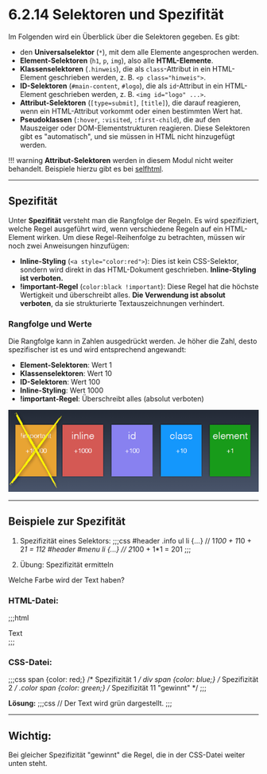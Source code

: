 # 6.2.14 Selektoren und Spezifität

Im Folgenden wird ein Überblick über die Selektoren gegeben. Es gibt:

- den **Universalselektor** (`*`), mit dem alle Elemente angesprochen werden.
- **Element-Selektoren** (`h1`, `p`, `img`), also alle **HTML-Elemente**.
- **Klassenselektoren** (`.hinweis`), die als `class`-Attribut in ein HTML-Element geschrieben werden, z. B. `<p class="hinweis">`.
- **ID-Selektoren** (`#main-content`, `#logo`), die als `id`-Attribut in ein HTML-Element geschrieben werden, z. B. `<img id="logo" ...>`.
- **Attribut-Selektoren** (`[type=submit]`, `[title]`), die darauf reagieren, wenn ein HTML-Attribut vorkommt oder einen bestimmten Wert hat.
- **Pseudoklassen** (`:hover`, `:visited`, `:first-child`), die auf den Mauszeiger oder DOM-Elementstrukturen reagieren. Diese Selektoren gibt es "automatisch", und sie müssen in HTML nicht hinzugefügt werden.

!!! warning
    **Attribut-Selektoren** werden in diesem Modul nicht weiter behandelt. Beispiele hierzu gibt es bei [selfhtml](https://wiki.selfhtml.org/wiki/CSS/Selektoren/Attributselektor).

---

## Spezifität

Unter **Spezifität** versteht man die Rangfolge der Regeln. Es wird spezifiziert, welche Regel ausgeführt wird, wenn verschiedene Regeln auf ein HTML-Element wirken. Um diese Regel-Reihenfolge zu betrachten, müssen wir noch zwei Anweisungen hinzufügen:

- **Inline-Styling** (`<a style="color:red">`): Dies ist kein CSS-Selektor, sondern wird direkt in das HTML-Dokument geschrieben. **Inline-Styling ist verboten.**
- **!important-Regel** (`color:black !important`): Diese Regel hat die höchste Wertigkeit und überschreibt alles. **Die Verwendung ist absolut verboten**, da sie strukturierte Textauszeichnungen verhindert.

### Rangfolge und Werte

Die Rangfolge kann in Zahlen ausgedrückt werden. Je höher die Zahl, desto spezifischer ist es und wird entsprechend angewandt:

- **Element-Selektoren**: Wert 1
- **Klassenselektoren**: Wert 10
- **ID-Selektoren**: Wert 100
- **Inline-Styling**: Wert 1000
- **!important-Regel**: Überschreibt alles (absolut verboten)

![Spezifizität (=Wichtigkeitsreihenfolge) von Selektoren](media/css5-selektoren.png)

---

## Beispiele zur Spezifität

1. Spezifizität eines Selektors:
;;;css
#header .info ul li {...} // 1*100 + 1*10 + 2*1 = 112
#header #menu li {...}    // 2*100 + 1*1 = 201
;;;

2. Übung: Spezifizität ermitteln

Welche Farbe wird der Text haben?

### HTML-Datei:
;;;html
<div class="color">
    <span>Text</span> 
</div>
;;;

### CSS-Datei:
;;;css
span {color: red;}            /* Spezifizität 1 */
div span {color: blue;}       /* Spezifizität 2 */
.color span {color: green;}   /* Spezifizität 11 "gewinnt" */
;;;

**Lösung:**
;;;css
// Der Text wird grün dargestellt.
;;;

---

## Wichtig:
Bei gleicher Spezifizität "gewinnt" die Regel, die in der CSS-Datei weiter unten steht.
